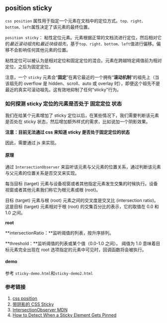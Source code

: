 ## position sticky

`css position` 属性用于指定一个元素在文档中的定位方式。`top、right、bottom、left`属性决定了该元素的最终位置。

`position sticky`：
粘性定位元素。元素根据正常的文档流进行定位，然后相对它的*最近滚动祖先*和*最近块级祖先*，基于`top、right、bottom、left`值进行偏移。偏移不会影响任何其他元素的位置。

粘性定位可以被认为是相对定位和固定定位的混合。元素在跨越特定阈值前为相对定位，之后为固定定位。

注意，一个 `sticky` 元素会“**固定**”在离它最近的一个拥有“**滚动机制**”的祖先上（当该祖先的 overflow 是 hidden、scroll、auto 或 overlay 时），即便这个祖先不是最近的真实可滚动祖先。这有效地抑制了任何“sticky”行为。

### 如何探测 sticky 定位的元素是否处于 **固定定位** 状态

我们在给某个元素增加了 sticky 定位以后，在某些情况下，我们需要判断该元素是否处在 sticky 状态，然后增加额外样式的需求，比如说加一个阴影效果。

**注意：目前无法通过 css 来知道 sticky 是否处于固定定位的状态**

因此，需要通过 js 来实现。

#### 原理

通过 `IntersectionObserver` 来监听该元素与父元素的位置关系，通过判断该元素与父元素的位置关系是否交叉来实现。

每当目标 (target) 元素与设备视窗或者其他指定元素发生交集的时候执行。设备视窗或者其他元素我们称它为根元素或根 (root)。

目标 (target) 元素与根 (root) 元素之间的交叉度是交叉比 (intersection ratio)。这是目标 (target) 元素相对于根 (root) 的交集百分比的表示，它的取值在 0.0 和 1.0 之间。

**root**

**intersectionRatio：**监听阈值的列表，按升序排列。

**threshold：**监听阈值的列表或某个值（0.0-1.0 之间）。
阈值为 1.0 意味着目标元素完全出现在 root 选项指定的元素中可见时，回调函数将会被执行。

#### demo

参考 `sticky-demo.html`和`sticky-demo2.html`

### 参考链接

1. [css position](https://developer.mozilla.org/zh-CN/docs/Web/CSS/position)
2. [带阴影的 CSS Sticky](https://zhuanlan.zhihu.com/p/81249133)
3. [IntersectionObserver MDN](https://developer.mozilla.org/zh-CN/docs/Web/API/Intersection_Observer_API)
4. [How to Detect When a Sticky Element Gets Pinned](https://davidwalsh.name/detect-sticky)
